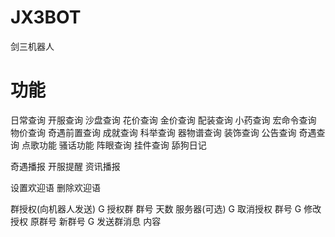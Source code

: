 # JX3BOT
剑三机器人

# 功能
日常查询
开服查询
沙盘查询
花价查询
金价查询
配装查询
小药查询
宏命令查询
物价查询
奇遇前置查询
成就查询
科举查询
器物谱查询
装饰查询
公告查询
奇遇查询
点歌功能
骚话功能
阵眼查询
挂件查询
舔狗日记

奇遇播报
开服提醒
资讯播报

设置欢迎语
删除欢迎语

群授权(向机器人发送)
G 授权群 群号 天数 服务器(可选)
G 取消授权 群号
G 修改授权 原群号 新群号
G 发送群消息 内容
